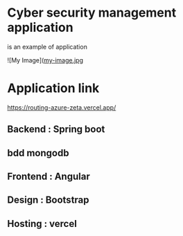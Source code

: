 # Cyber security management application 
is an example of application

![My Image]([my-image.jpg](https://github.com/Bill29200/1-Cyber-Security-Management/blob/main/cs.png)

# Application link
https://routing-azure-zeta.vercel.app/

## Backend : Spring boot  
## bdd mongodb

## Frontend : Angular
## Design : Bootstrap
## Hosting : vercel 
